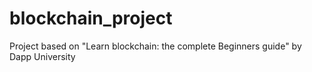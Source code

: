 # blockchain_project
 Project based on "Learn blockchain: the complete Beginners guide" by Dapp University
